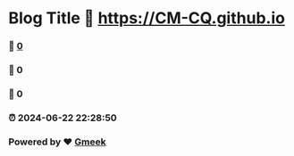 # Blog Title :link: https://CM-CQ.github.io 
### :page_facing_up: [0](https://CM-CQ.github.io/tag.html) 
### :speech_balloon: 0 
### :hibiscus: 0 
### :alarm_clock: 2024-06-22 22:28:50 
### Powered by :heart: [Gmeek](https://github.com/Meekdai/Gmeek)
